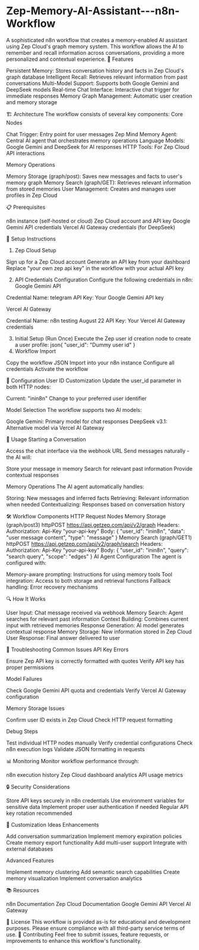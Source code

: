 # Zep-Memory-AI-Assistant---n8n-Workflow
A sophisticated n8n workflow that creates a memory-enabled AI assistant using Zep Cloud's graph memory system. This workflow allows the AI to remember and recall information across conversations, providing a more personalized and contextual experience.
🌟 Features

Persistent Memory: Stores conversation history and facts in Zep Cloud's graph database
Intelligent Recall: Retrieves relevant information from past conversations
Multi-Model Support: Supports both Google Gemini and DeepSeek models
Real-time Chat Interface: Interactive chat trigger for immediate responses
Memory Graph Management: Automatic user creation and memory storage

🏗️ Architecture
The workflow consists of several key components:
Core Nodes

Chat Trigger: Entry point for user messages
Zep Mind Memory Agent: Central AI agent that orchestrates memory operations
Language Models: Google Gemini and DeepSeek for AI responses
HTTP Tools: For Zep Cloud API interactions

Memory Operations

Memory Storage (graph/post): Saves new messages and facts to user's memory graph
Memory Search (graph/GET): Retrieves relevant information from stored memories
User Management: Creates and manages user profiles in Zep Cloud

📋 Prerequisites

n8n instance (self-hosted or cloud)
Zep Cloud account and API key
Google Gemini API credentials
Vercel AI Gateway credentials (for DeepSeek)

🚀 Setup Instructions
1. Zep Cloud Setup

Sign up for a Zep Cloud account
Generate an API key from your dashboard
Replace "your own zep api key" in the workflow with your actual API key

2. API Credentials Configuration
Configure the following credentials in n8n:
Google Gemini API

Credential Name: telegram
API Key: Your Google Gemini API key

Vercel AI Gateway

Credential Name: n8n testing August 22
API Key: Your Vercel AI Gateway credentials

3. Initial Setup (Run Once)
Execute the Zep user id creation node to create a user profile:
json{
  "user_id": "Dummy user id"
}
4. Workflow Import

Copy the workflow JSON
Import into your n8n instance
Configure all credentials
Activate the workflow

🔧 Configuration
User ID Customization
Update the user_id parameter in both HTTP nodes:

Current: "inin8n"
Change to your preferred user identifier

Model Selection
The workflow supports two AI models:

Google Gemini: Primary model for chat responses
DeepSeek v3.1: Alternative model via Vercel AI Gateway

💬 Usage
Starting a Conversation

Access the chat interface via the webhook URL
Send messages naturally - the AI will:

Store your message in memory
Search for relevant past information
Provide contextual responses



Memory Operations
The AI agent automatically handles:

Storing: New messages and inferred facts
Retrieving: Relevant information when needed
Contextualizing: Responses based on conversation history

🛠️ Workflow Components
HTTP Request Nodes
Memory Storage (graph/post3)
httpPOST https://api.getzep.com/api/v2/graph
Headers: Authorization: Api-Key "your-api-key"
Body: {
  "user_id": "inin8n",
  "data": "user message content",
  "type": "message"
}
Memory Search (graph/GET1)
httpPOST https://api.getzep.com/api/v2/graph/search
Headers: Authorization: Api-Key "your-api-key"
Body: {
  "user_id": "inin8n",
  "query": "search query",
  "scope": "edges"
}
AI Agent Configuration
The agent is configured with:

Memory-aware prompting: Instructions for using memory tools
Tool integration: Access to both storage and retrieval functions
Fallback handling: Error recovery mechanisms

🔍 How It Works

User Input: Chat message received via webhook
Memory Search: Agent searches for relevant past information
Context Building: Combines current input with retrieved memories
Response Generation: AI model generates contextual response
Memory Storage: New information stored in Zep Cloud
User Response: Final answer delivered to user

🚨 Troubleshooting
Common Issues
API Key Errors

Ensure Zep API key is correctly formatted with quotes
Verify API key has proper permissions

Model Failures

Check Google Gemini API quota and credentials
Verify Vercel AI Gateway configuration

Memory Storage Issues

Confirm user ID exists in Zep Cloud
Check HTTP request formatting

Debug Steps

Test individual HTTP nodes manually
Verify credential configurations
Check n8n execution logs
Validate JSON formatting in requests

📊 Monitoring
Monitor workflow performance through:

n8n execution history
Zep Cloud dashboard analytics
API usage metrics

🔒 Security Considerations

Store API keys securely in n8n credentials
Use environment variables for sensitive data
Implement proper user authentication if needed
Regular API key rotation recommended

🚀 Customization Ideas
Enhancements

Add conversation summarization
Implement memory expiration policies
Create memory export functionality
Add multi-user support
Integrate with external databases

Advanced Features

Implement memory clustering
Add semantic search capabilities
Create memory visualization
Implement conversation analytics

📚 Resources

n8n Documentation
Zep Cloud Documentation
Google Gemini API
Vercel AI Gateway

📄 License
This workflow is provided as-is for educational and development purposes. Please ensure compliance with all third-party service terms of use.
🤝 Contributing
Feel free to submit issues, feature requests, or improvements to enhance this workflow's functionality.
